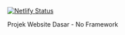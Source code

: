 [![Netlify Status](https://api.netlify.com/api/v1/badges/be890755-b9ea-4971-b2f1-f1bb98af4be9/deploy-status)](https://app.netlify.com/sites/irvan-sarangit/deploys)

Projek Website Dasar - No Framework
